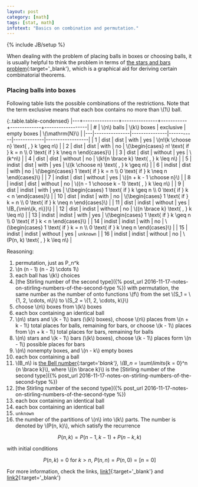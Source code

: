 ```yaml
---
layout: post
category: [math]
tags: [stat, math]
infotext: "Basics on combination and permutation."
---
```

{% include JB/setup %}

<script type="text/javascript" src="http://cdn.mathjax.org/mathjax/latest/MathJax.js?config=TeX-AMS-MML_HTMLorMML"></script>

When dealing with the problem of placing balls in boxes or choosing balls, it is usually helpful to 
think the problem in terms of [the stars and bars problem](https://en.wikipedia.org/wiki/Stars_and_bars_%28combinatorics%29){:target='_blank'}, 
which is a graphical aid for deriving certain combinatorial theorems.

### Placing balls into boxes

Following table lists the possible combinations of the restrictions. Note that the term exclusive means 
that each box contains no more than \\(1\\) ball.

{:.table.table-condensed}
|---+---------------+---------------+-----------+-------------+------------------|
| # | \\(n\\) balls | \\(k\\) boxes | exclusive | empty boxes | \\(\mathrm{N}\\) |
|---|---------------|---------------|-----------|-------------|------------------|
| 1 | dist | dist | with | yes | \\(n!\{k \choose n\} \text{ , } k \geq n\\) | 
| 2 | dist | dist | with | no | \\(\begin{cases} n! \text{ if } k = n \\\\ 0 \text{ if } k \neq n \end{cases}\\) | 
| 3 | dist | dist | without | yes | \\(k^n\\) | 
| 4 | dist | dist | without | no | \\(k!\{n \brace k\} \text{ , } k \leq n\\) | 
| 5 | indist | dist | with | yes | \\(\{k \choose n\} \text{ , } k \geq n\\) | 
| 6 | indist | dist | with | no | \\(\begin{cases} 1 \text{ if } k = n \\\\ 0 \text{ if } k \neq n \end{cases}\\) | 
| 7 | indist | dist | without | yes | \\(\{n + k - 1 \choose n\}\\) | 
| 8 | indist | dist | without | no | \\(\{n - 1 \choose k - 1\} \text{ , } k \leq n\\) | 
| 9 | dist | indist | with | yes | \\(\begin{cases} 1 \text{ if } k \geq n \\\\ 0 \text{ if } k < n \end{cases}\\) | 
| 10 | dist | indist | with | no | \\(\begin{cases} 1 \text{ if } k = n \\\\ 0 \text{ if } k \neq n \end{cases}\\) | 
| 11 | dist | indist | without | yes | \\(B_{\min\\{k, n\\}}\\) | 
| 12 | dist | indist | without | no | \\(\{n \brace k\} \text{ , } k \leq n\\) | 
| 13 | indist | indist | with | yes | \\(\begin{cases} 1 \text{ if } k \geq n \\\\ 0 \text{ if } k < n \end{cases}\\) |
| 14 | indist | indist | with | no | \\(\begin{cases} 1 \text{ if } k = n \\\\ 0 \text{ if } k \neq n \end{cases}\\) | 
| 15 | indist | indist | without | yes | `unknown` | 
| 16 | indist | indist | without | no | \\(P(n, k) \text{ , } k \leq n\\) | 

Reasoning:

1.  permutation, just as P_n^k
2.  \\(n (n - 1) (n - 2) \cdots 1\\)
3.  each ball has \\(k\\) choices
4.  [the Stirling number of the second type]({% post_url 2016-11-17-notes-on-stirling-numbers-of-the-second-type %}) 
with permutation, the same number as the number of onto functions \\(f\\) from 
the set \\(S_1 = \\{1, 2, \cdots, n\\}\\) to \\(S_2 = \\{1, 2, \cdots, k\\}\\)
5.  choose \\(n\\) boxes from \\(k\\) boxes
6.  each box containing an identical ball
7.  \\(n\\) stars and \\(k - 1\\) bars (\\(k\\) boxes), choose \\(n\\) places from \\(n + k - 1\\) 
total places for balls, remaining for bars, or choose \\(k - 1\\) places from \\(n + k - 1\\) 
total places for bars, remaining for balls
8.  \\(n\\) stars and \\(k - 1\\) bars (\\(k\\) boxes), choose \\(k - 1\\) places form \\(n - 1\\) 
possible places for bars
9.  \\(n\\) nonempty boxes, and \\(n - k\\) empty boxes
10.  each box containing a ball
11.  \\(B_n\\) is [the Bell number](https://en.wikipedia.org/wiki/Bell_number){:target='_blank'}, 
\\(B_n = \sum\limits_{k = 0}^n \{n \brace k\}\\), where \\(\{n \brace k\}\\) is the [Stirling 
number of the second type]({% post_url 2016-11-17-notes-on-stirling-numbers-of-the-second-type %})
12.  [the Stirling number of the second type]({% post_url 2016-11-17-notes-on-stirling-numbers-of-the-second-type %})
13.  each box containing an identical ball
14.  each box containing an identical ball
15.  `unknown`
16.  the number of the partitions of \\(n\\) into \\(k\\) parts. The number is denoted by 
\\(P(n, k)\\), which satisfy the recurrence

$$
P(n,k)= P(n−1, k−1) + P(n−k, k)
$$

with initial conditions

$$
P(n, k) = 0 \text{ for } k > n \text{, } P(n, n) = P(n, 0) = [n = 0]
$$

For more information, check the links, 
[link1](https://en.wikipedia.org/wiki/Partition_%28number_theory%29){:target='_blank'} and 
[link2](http://oeis.org/A008284){:target='_blank'}


